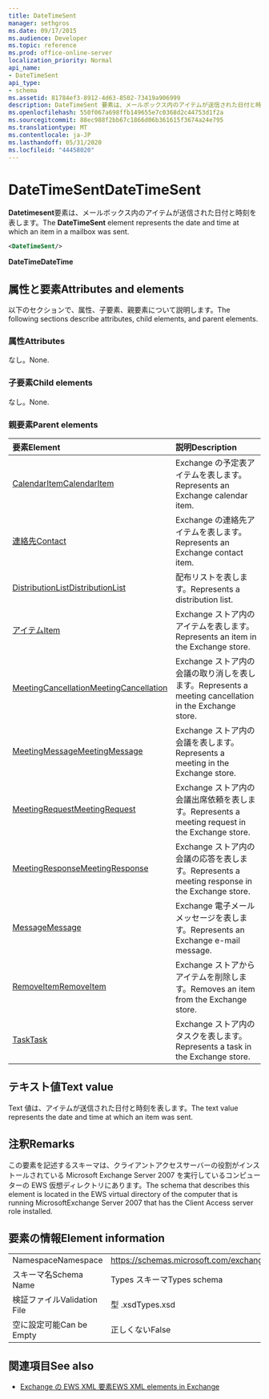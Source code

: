 ```yaml
---
title: DateTimeSent
manager: sethgros
ms.date: 09/17/2015
ms.audience: Developer
ms.topic: reference
ms.prod: office-online-server
localization_priority: Normal
api_name:
- DateTimeSent
api_type:
- schema
ms.assetid: 81784ef3-8912-4d63-8502-73419a906999
description: DateTimeSent 要素は、メールボックス内のアイテムが送信された日付と時刻を表します。
ms.openlocfilehash: 550f067a698ffb149655e7c0368d2c44753d1f2a
ms.sourcegitcommit: 88ec988f2bb67c1866d06b361615f3674a24e795
ms.translationtype: MT
ms.contentlocale: ja-JP
ms.lasthandoff: 05/31/2020
ms.locfileid: "44458020"
---
```

# <a name="datetimesent"></a><span data-ttu-id="0ee97-103">DateTimeSent</span><span class="sxs-lookup"><span data-stu-id="0ee97-103">DateTimeSent</span></span>

<span data-ttu-id="0ee97-104">**Datetimesent**要素は、メールボックス内のアイテムが送信された日付と時刻を表します。</span><span class="sxs-lookup"><span data-stu-id="0ee97-104">The **DateTimeSent** element represents the date and time at which an item in a mailbox was sent.</span></span> 
  
```xml
<DateTimeSent/>
```

<span data-ttu-id="0ee97-105">**DateTime**</span><span class="sxs-lookup"><span data-stu-id="0ee97-105">**DateTime**</span></span>

## <a name="attributes-and-elements"></a><span data-ttu-id="0ee97-106">属性と要素</span><span class="sxs-lookup"><span data-stu-id="0ee97-106">Attributes and elements</span></span>

<span data-ttu-id="0ee97-107">以下のセクションで、属性、子要素、親要素について説明します。</span><span class="sxs-lookup"><span data-stu-id="0ee97-107">The following sections describe attributes, child elements, and parent elements.</span></span>
  
### <a name="attributes"></a><span data-ttu-id="0ee97-108">属性</span><span class="sxs-lookup"><span data-stu-id="0ee97-108">Attributes</span></span>

<span data-ttu-id="0ee97-109">なし。</span><span class="sxs-lookup"><span data-stu-id="0ee97-109">None.</span></span>
  
### <a name="child-elements"></a><span data-ttu-id="0ee97-110">子要素</span><span class="sxs-lookup"><span data-stu-id="0ee97-110">Child elements</span></span>

<span data-ttu-id="0ee97-111">なし。</span><span class="sxs-lookup"><span data-stu-id="0ee97-111">None.</span></span>
  
### <a name="parent-elements"></a><span data-ttu-id="0ee97-112">親要素</span><span class="sxs-lookup"><span data-stu-id="0ee97-112">Parent elements</span></span>

|<span data-ttu-id="0ee97-113">**要素**</span><span class="sxs-lookup"><span data-stu-id="0ee97-113">**Element**</span></span>|<span data-ttu-id="0ee97-114">**説明**</span><span class="sxs-lookup"><span data-stu-id="0ee97-114">**Description**</span></span>|
|:-----|:-----|
|[<span data-ttu-id="0ee97-115">CalendarItem</span><span class="sxs-lookup"><span data-stu-id="0ee97-115">CalendarItem</span></span>](calendaritem.md) <br/> |<span data-ttu-id="0ee97-116">Exchange の予定表アイテムを表します。</span><span class="sxs-lookup"><span data-stu-id="0ee97-116">Represents an Exchange calendar item.</span></span>  <br/> |
|[<span data-ttu-id="0ee97-117">連絡先</span><span class="sxs-lookup"><span data-stu-id="0ee97-117">Contact</span></span>](contact.md) <br/> |<span data-ttu-id="0ee97-118">Exchange の連絡先アイテムを表します。</span><span class="sxs-lookup"><span data-stu-id="0ee97-118">Represents an Exchange contact item.</span></span>  <br/> |
|[<span data-ttu-id="0ee97-119">DistributionList</span><span class="sxs-lookup"><span data-stu-id="0ee97-119">DistributionList</span></span>](distributionlist.md) <br/> |<span data-ttu-id="0ee97-120">配布リストを表します。</span><span class="sxs-lookup"><span data-stu-id="0ee97-120">Represents a distribution list.</span></span>  <br/> |
|[<span data-ttu-id="0ee97-121">アイテム</span><span class="sxs-lookup"><span data-stu-id="0ee97-121">Item</span></span>](item.md) <br/> |<span data-ttu-id="0ee97-122">Exchange ストア内のアイテムを表します。</span><span class="sxs-lookup"><span data-stu-id="0ee97-122">Represents an item in the Exchange store.</span></span>  <br/> |
|[<span data-ttu-id="0ee97-123">MeetingCancellation</span><span class="sxs-lookup"><span data-stu-id="0ee97-123">MeetingCancellation</span></span>](meetingcancellation.md) <br/> |<span data-ttu-id="0ee97-124">Exchange ストア内の会議の取り消しを表します。</span><span class="sxs-lookup"><span data-stu-id="0ee97-124">Represents a meeting cancellation in the Exchange store.</span></span>  <br/> |
|[<span data-ttu-id="0ee97-125">MeetingMessage</span><span class="sxs-lookup"><span data-stu-id="0ee97-125">MeetingMessage</span></span>](meetingmessage.md) <br/> |<span data-ttu-id="0ee97-126">Exchange ストア内の会議を表します。</span><span class="sxs-lookup"><span data-stu-id="0ee97-126">Represents a meeting in the Exchange store.</span></span>  <br/> |
|[<span data-ttu-id="0ee97-127">MeetingRequest</span><span class="sxs-lookup"><span data-stu-id="0ee97-127">MeetingRequest</span></span>](meetingrequest.md) <br/> |<span data-ttu-id="0ee97-128">Exchange ストア内の会議出席依頼を表します。</span><span class="sxs-lookup"><span data-stu-id="0ee97-128">Represents a meeting request in the Exchange store.</span></span>  <br/> |
|[<span data-ttu-id="0ee97-129">MeetingResponse</span><span class="sxs-lookup"><span data-stu-id="0ee97-129">MeetingResponse</span></span>](meetingresponse.md) <br/> |<span data-ttu-id="0ee97-130">Exchange ストア内の会議の応答を表します。</span><span class="sxs-lookup"><span data-stu-id="0ee97-130">Represents a meeting response in the Exchange store.</span></span>  <br/> |
|[<span data-ttu-id="0ee97-131">Message</span><span class="sxs-lookup"><span data-stu-id="0ee97-131">Message</span></span>](message-ex15websvcsotherref.md) <br/> |<span data-ttu-id="0ee97-132">Exchange 電子メールメッセージを表します。</span><span class="sxs-lookup"><span data-stu-id="0ee97-132">Represents an Exchange e-mail message.</span></span>  <br/> |
|[<span data-ttu-id="0ee97-133">RemoveItem</span><span class="sxs-lookup"><span data-stu-id="0ee97-133">RemoveItem</span></span>](removeitem.md) <br/> |<span data-ttu-id="0ee97-134">Exchange ストアからアイテムを削除します。</span><span class="sxs-lookup"><span data-stu-id="0ee97-134">Removes an item from the Exchange store.</span></span>  <br/> |
|[<span data-ttu-id="0ee97-135">Task</span><span class="sxs-lookup"><span data-stu-id="0ee97-135">Task</span></span>](task.md) <br/> |<span data-ttu-id="0ee97-136">Exchange ストア内のタスクを表します。</span><span class="sxs-lookup"><span data-stu-id="0ee97-136">Represents a task in the Exchange store.</span></span>  <br/> |
   
## <a name="text-value"></a><span data-ttu-id="0ee97-137">テキスト値</span><span class="sxs-lookup"><span data-stu-id="0ee97-137">Text value</span></span>

<span data-ttu-id="0ee97-138">Text 値は、アイテムが送信された日付と時刻を表します。</span><span class="sxs-lookup"><span data-stu-id="0ee97-138">The text value represents the date and time at which an item was sent.</span></span>
  
## <a name="remarks"></a><span data-ttu-id="0ee97-139">注釈</span><span class="sxs-lookup"><span data-stu-id="0ee97-139">Remarks</span></span>

<span data-ttu-id="0ee97-140">この要素を記述するスキーマは、クライアントアクセスサーバーの役割がインストールされている Microsoft Exchange Server 2007 を実行しているコンピューターの EWS 仮想ディレクトリにあります。</span><span class="sxs-lookup"><span data-stu-id="0ee97-140">The schema that describes this element is located in the EWS virtual directory of the computer that is running MicrosoftExchange Server 2007 that has the Client Access server role installed.</span></span>
  
## <a name="element-information"></a><span data-ttu-id="0ee97-141">要素の情報</span><span class="sxs-lookup"><span data-stu-id="0ee97-141">Element information</span></span>

|||
|:-----|:-----|
|<span data-ttu-id="0ee97-142">Namespace</span><span class="sxs-lookup"><span data-stu-id="0ee97-142">Namespace</span></span>  <br/> |https://schemas.microsoft.com/exchange/services/2006/types  <br/> |
|<span data-ttu-id="0ee97-143">スキーマ名</span><span class="sxs-lookup"><span data-stu-id="0ee97-143">Schema Name</span></span>  <br/> |<span data-ttu-id="0ee97-144">Types スキーマ</span><span class="sxs-lookup"><span data-stu-id="0ee97-144">Types schema</span></span>  <br/> |
|<span data-ttu-id="0ee97-145">検証ファイル</span><span class="sxs-lookup"><span data-stu-id="0ee97-145">Validation File</span></span>  <br/> |<span data-ttu-id="0ee97-146">型 .xsd</span><span class="sxs-lookup"><span data-stu-id="0ee97-146">Types.xsd</span></span>  <br/> |
|<span data-ttu-id="0ee97-147">空に設定可能</span><span class="sxs-lookup"><span data-stu-id="0ee97-147">Can be Empty</span></span>  <br/> |<span data-ttu-id="0ee97-148">正しくない</span><span class="sxs-lookup"><span data-stu-id="0ee97-148">False</span></span>  <br/> |
   
## <a name="see-also"></a><span data-ttu-id="0ee97-149">関連項目</span><span class="sxs-lookup"><span data-stu-id="0ee97-149">See also</span></span>

- [<span data-ttu-id="0ee97-150">Exchange の EWS XML 要素</span><span class="sxs-lookup"><span data-stu-id="0ee97-150">EWS XML elements in Exchange</span></span>](ews-xml-elements-in-exchange.md)

